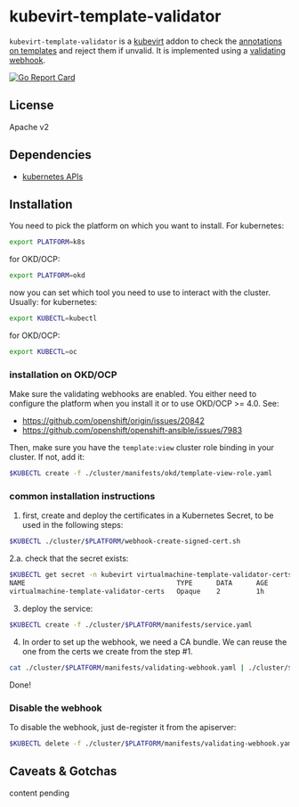 # kubevirt-template-validator

`kubevirt-template-validator` is a [kubevirt](http://kubevirt.io) addon to check the [annotations on templates](https://github.com/kubevirt/common-templates/blob/master/templates/VALIDATION.md) and reject them if unvalid.
It is implemented using a [validating webhook](https://kubernetes.io/docs/reference/access-authn-authz/extensible-admission-controllers/).

[![Go Report Card](https://goreportcard.com/badge/github.com/fromanirh/kubevirt-template-validator)](https://goreportcard.com/report/github.com/fromanirh/kubevirt-template-validator)

## License

Apache v2

## Dependencies

* [kubernetes APIs](https://github.com/kubernetes/kubernetes)


## Installation

You need to pick the platform on which you want to install.
For kubernetes:
```bash
export PLATFORM=k8s
```
for OKD/OCP:
```bash
export PLATFORM=okd
```

now you can set which tool you need to use to interact with the cluster. Usually:
for kubernetes:
```bash
export KUBECTL=kubectl
```
for OKD/OCP:
```bash
export KUBECTL=oc
```

### installation on OKD/OCP

Make sure the validating webhooks are enabled. You either need to configure the platform when you install it
or to use OKD/OCP >= 4.0. See:
- https://github.com/openshift/origin/issues/20842
- https://github.com/openshift/openshift-ansible/issues/7983

Then, make sure you have the `template:view` cluster role binding in your cluster. If not, add it:
```bash
$KUBECTL create -f ./cluster/manifests/okd/template-view-role.yaml
```

### common installation instructions

1. first, create and deploy the certificates in a Kubernetes Secret, to be used in the following steps:
```bash
$KUBECTL ./cluster/$PLATFORM/webhook-create-signed-cert.sh
```

2.a. check that the secret exists:
```bash
$KUBECTL get secret -n kubevirt virtualmachine-template-validator-certs
NAME                                      TYPE      DATA      AGE
virtualmachine-template-validator-certs   Opaque    2         1h
```

3. deploy the service:
```bash
$KUBECTL create -f ./cluster/$PLATFORM/manifests/service.yaml
```

4. In order to set up the webhook, we need a CA bundle. We can reuse the one from the certs we create from the step #1.
```bash
cat ./cluster/$PLATFORM/manifests/validating-webhook.yaml | ./cluster/$PLATFORM/extract-ca.sh | $KUBECTL apply -f -
```

Done!

### Disable the webhook

To disable the webhook, just de-register it from the apiserver:
```bash
$KUBECTL delete -f ./cluster/$PLATFORM/manifests/validating-webhook.yaml
```

## Caveats & Gotchas

content pending
